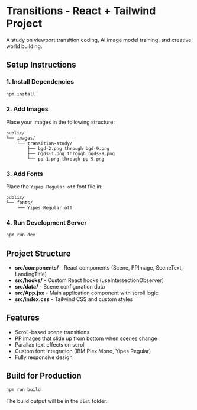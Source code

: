 # Transitions - React + Tailwind Project

A study on viewport transition coding, AI image model training, and creative world building.

## Setup Instructions

### 1. Install Dependencies
```bash
npm install
```

### 2. Add Images
Place your images in the following structure:
```
public/
└── images/
    └── transition-study/
        ├── bgd-2.png through bgd-9.png
        ├── bgds-1.png through bgds-9.png
        └── pp-1.png through pp-9.png
```

### 3. Add Fonts
Place the `Yipes Regular.otf` font file in:
```
public/
└── fonts/
    └── Yipes Regular.otf
```

### 4. Run Development Server
```bash
npm run dev
```

## Project Structure

- **src/components/** - React components (Scene, PPImage, SceneText, LandingTitle)
- **src/hooks/** - Custom React hooks (useIntersectionObserver)
- **src/data/** - Scene configuration data
- **src/App.jsx** - Main application component with scroll logic
- **src/index.css** - Tailwind CSS and custom styles

## Features

- Scroll-based scene transitions
- PP images that slide up from bottom when scenes change
- Parallax text effects on scroll
- Custom font integration (IBM Plex Mono, Yipes Regular)
- Fully responsive design

## Build for Production

```bash
npm run build
```

The build output will be in the `dist` folder.
